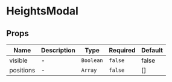 # HeightsModal

## Props

<!-- @vuese:HeightsModal:props:start -->
|Name|Description|Type|Required|Default|
|---|---|---|---|---|
|visible|-|`Boolean`|`false`|false|
|positions|-|`Array`|`false`|[]|

<!-- @vuese:HeightsModal:props:end -->


